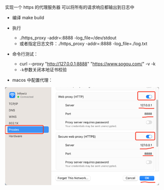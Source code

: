 实现一个 https  的代理服务器
可以将所有的请求响应都输出到日志中

* 编译
make build

* 执行
  - ./https_proxy -addr=:8888 -log_file=/dev/stdout
  - 或者指定日志文件：./https_proxy -addr=:8888 -log_file=./log.txt

* 命令行测试：
  - curl --proxy "http://127.0.0.1:8888" "https://www.sogou.com/" -v -k
  - `-k`参数关闭本地证书校验

* macos 中配置代理：

![macos](macos_proxy.png)

